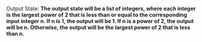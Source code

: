 Output State: **The output state will be a list of integers, where each integer is the largest power of 2 that is less than or equal to the corresponding input integer n. If n is 1, the output will be 1. If n is a power of 2, the output will be n. Otherwise, the output will be the largest power of 2 that is less than n.**
